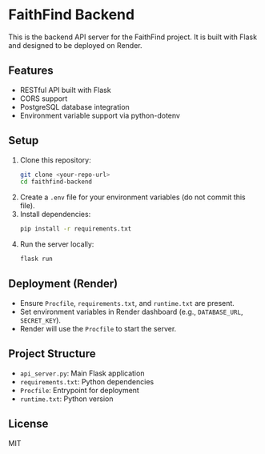 # FaithFind Backend

This is the backend API server for the FaithFind project. It is built with Flask and designed to be deployed on Render.

## Features
- RESTful API built with Flask
- CORS support
- PostgreSQL database integration
- Environment variable support via python-dotenv

## Setup
1. Clone this repository:
   ```sh
   git clone <your-repo-url>
   cd faithfind-backend
   ```
2. Create a `.env` file for your environment variables (do not commit this file).
3. Install dependencies:
   ```sh
   pip install -r requirements.txt
   ```
4. Run the server locally:
   ```sh
   flask run
   ```

## Deployment (Render)
- Ensure `Procfile`, `requirements.txt`, and `runtime.txt` are present.
- Set environment variables in Render dashboard (e.g., `DATABASE_URL`, `SECRET_KEY`).
- Render will use the `Procfile` to start the server.

## Project Structure
- `api_server.py`: Main Flask application
- `requirements.txt`: Python dependencies
- `Procfile`: Entrypoint for deployment
- `runtime.txt`: Python version

## License
MIT
